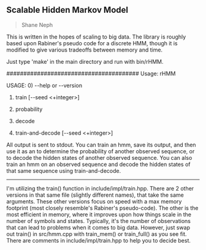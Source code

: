 ## Scalable Hidden Markov Model ##
> Shane Neph

This is written in the hopes of scaling to big data.  The library is roughly based upon Rabiner's pseudo code for
a discrete HMM, though it is modified to give various tradeoffs between memory and time.

Just type 'make' in the main directory and run with bin/rHMM.

#######################################
Usage:
rHMM

USAGE:
0) --help or --version

1) train [--seed <+integer>] <number-states> <number-iterations> <observed-sequence-file>

2) probability <hmm-parameters-file> <observed-sequence-file>

3) decode <hmm-parameters-file> <observed-sequence-file>

4) train-and-decode [--seed <+integer>] <number-states> <number-iterations> <observed-sequence-file>

All output is sent to stdout.
You can train an hmm, save its output, and then use it as an <hmm-parameters-file> to
determine the probability of another observed sequence, or to decode the hidden states
of another observed sequence.
You can also train an hmm on an observed sequence and decode the hidden states of that
same sequence using train-and-decode.


-------------------------------
I'm utilizing the train() function in include/impl/train.hpp.  There are 2 other versions in that
same file (slightly different names), that take the same arguments.  These other versions focus
on speed with a max memory footprint (most closely resemble's Rabiner's pseudo-code).  The other
is the most efficient in memory, where it improves upon how things scale in the number of symbols
and states.  Typically, it's the number of observations that can lead to problems when it comes
to big data.  However, just swap out train() in src/hmm.cpp with train_mem() or train_full() as
you see fit.  There are comments in include/impl/train.hpp to help you to decide best.
